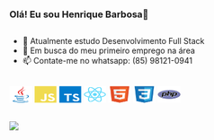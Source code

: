 ### Olá! Eu sou Henrique Barbosa👋
##

- 🔭 Atualmente estudo Desenvolvimento Full Stack
- 🌱 Em busca do meu primeiro emprego na área
- 📫 Contate-me no whatsapp: (85) 98121-0941


<div style="display: inline-block;"><br>
    <img alt="Henrique-Java" height="30" width="40" src="https://raw.githubusercontent.com/devicons/devicon/master/icons/java/java-original.svg">
    <img alt="Henrique-Js" height="30" width="40" src="https://raw.githubusercontent.com/devicons/devicon/master/icons/javascript/javascript-plain.svg">
    <img alt="Henrique-Ts" height="30" width="40" src="https://raw.githubusercontent.com/devicons/devicon/master/icons/typescript/typescript-plain.svg">
    <img alt="Henrique-React" height="30" width="40" src="https://raw.githubusercontent.com/devicons/devicon/master/icons/react/react-original.svg">
    <img alt="Henrique-HTML" height="30" width="40" src="https://raw.githubusercontent.com/devicons/devicon/master/icons/html5/html5-original.svg">
    <img alt="Henrique-CSS" height="30" width="40" src="https://raw.githubusercontent.com/devicons/devicon/master/icons/css3/css3-original.svg">
    <img alt="Henrique-PHP" height="30" width="40" src="https://raw.githubusercontent.com/devicons/devicon/master/icons/php/php-original.svg">
    
</div>

##

<div> 
  
  <a href="https://www.linkedin.com/in/henrique-barbosa-73348a12b" target="_blank"><img src="https://img.shields.io/badge/-LinkedIn-%230077B5?style=for-the-badge&logo=linkedin&logoColor=white" target="_blank"></a> 
  
</div>

